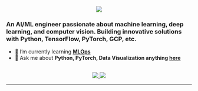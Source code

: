 <h1 align="center">
    <img src="https://readme-typing-svg.herokuapp.com/?font=Inter&size=48&center=true&vCenter=true&width=500&height=70&color=4493F8&duration=4000&lines=Hi+There!+👋;+I'm+Makara;" />
</h1>

### An AI/ML engineer passionate about machine learning, deep learning, and computer vision. Building innovative solutions with Python, TensorFlow, PyTorch, GCP, etc.

- 🌱 I’m currently learning **[MLOps](https://blog.bytebytego.com/p/free-system-design-pdf-158-pages)**
- 💬 Ask me about **Python, PyTorch, Data Visualization anything [here](https://github.com/{USERNAME}/{USERNAME}/issues)**

<br>

<div align="center">
  <a href="pheavm@gmmail.com">
    <img src="https://img.shields.io/badge/Gmail-333333?style=for-the-badge&logo=gmail&logoColor=red" />
  </a>
  <a href="https://www.linkedin.com/in/makara-pheav/" target="_blank">
    <img src="https://img.shields.io/badge/LinkedIn-0077B5?style=for-the-badge&logo=linkedin&logoColor=white" target="_blank" />
  </a>
</div>

<hr>
